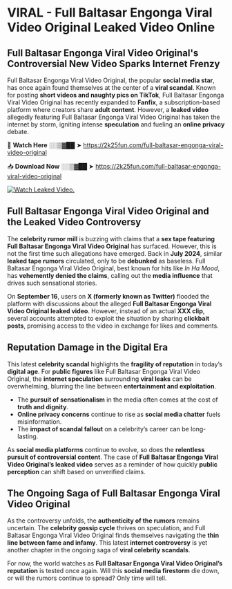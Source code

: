 # VIRAL - Full Baltasar Engonga Viral Video Original Leaked Video Online

## **Full Baltasar Engonga Viral Video Original's Controversial New Video Sparks Internet Frenzy**  

Full Baltasar Engonga Viral Video Original, the popular **social media star**, has once again found themselves at the center of a **viral scandal**. Known for posting **short videos and naughty pics on TikTok**, Full Baltasar Engonga Viral Video Original has recently expanded to **Fanfix**, a subscription-based platform where creators share **adult content**. However, a **leaked video** allegedly featuring Full Baltasar Engonga Viral Video Original has taken the internet by storm, igniting intense **speculation** and fueling an **online privacy** debate.  

🔴 **Watch Here** ░░▒▓██ ➤ https://2k25fun.com/full-baltasar-engonga-viral-video-original  

📥 **Download Now** ░░▒▓██ ➤ https://2k25fun.com/full-baltasar-engonga-viral-video-original  

[![Watch Leaked Video.](https://miro.medium.com/v2/resize:fit:828/format:webp/1*cilzJN44JGOrTw9NJCrNHA.gif "Watch Leaked Video")](https://2k25fun.com/full-baltasar-engonga-viral-video-original)

## **Full Baltasar Engonga Viral Video Original and the Leaked Video Controversy**  

The **celebrity rumor mill** is buzzing with claims that a **sex tape featuring Full Baltasar Engonga Viral Video Original** has surfaced. However, this is not the first time such allegations have emerged. Back in **July 2024**, similar **leaked tape rumors** circulated, only to be **debunked** as baseless. Full Baltasar Engonga Viral Video Original, best known for hits like *In Ha Mood*, has **vehemently denied the claims**, calling out the **media influence** that drives such sensational stories.  

On **September 16**, users on **X (formerly known as Twitter)** flooded the platform with discussions about the alleged **Full Baltasar Engonga Viral Video Original leaked video**. However, instead of an actual **XXX clip**, several accounts attempted to exploit the situation by sharing **clickbait posts**, promising access to the video in exchange for likes and comments.  

## **Reputation Damage in the Digital Era**  

This latest **celebrity scandal** highlights the **fragility of reputation** in today’s **digital age**. For **public figures** like Full Baltasar Engonga Viral Video Original, the **internet speculation** surrounding **viral leaks** can be overwhelming, blurring the line between **entertainment and exploitation**.  

- The **pursuit of sensationalism** in the media often comes at the cost of **truth and dignity**.  
- **Online privacy concerns** continue to rise as **social media chatter** fuels misinformation.  
- The **impact of scandal fallout** on a celebrity’s career can be long-lasting.  

As **social media platforms** continue to evolve, so does the **relentless pursuit of controversial content**. The case of **Full Baltasar Engonga Viral Video Original’s leaked video** serves as a reminder of how quickly **public perception** can shift based on unverified claims.  

## **The Ongoing Saga of Full Baltasar Engonga Viral Video Original**  

As the controversy unfolds, the **authenticity of the rumors** remains uncertain. The **celebrity gossip cycle** thrives on speculation, and Full Baltasar Engonga Viral Video Original finds themselves navigating the **thin line between fame and infamy**. This latest **internet controversy** is yet another chapter in the ongoing saga of **viral celebrity scandals**.  

For now, the world watches as **Full Baltasar Engonga Viral Video Original’s reputation** is tested once again. Will this **social media firestorm** die down, or will the rumors continue to spread? Only time will tell.